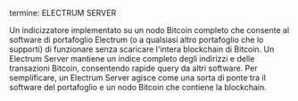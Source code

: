 termine: ELECTRUM SERVER

Un indicizzatore implementato su un nodo Bitcoin completo che consente al software di portafoglio Electrum (o a qualsiasi altro portafoglio che lo supporti) di funzionare senza scaricare l'intera blockchain di Bitcoin. Un Electrum Server mantiene un indice completo degli indirizzi e delle transazioni Bitcoin, consentendo rapide query da altri software. Per semplificare, un Electrum Server agisce come una sorta di ponte tra il software del portafoglio e un nodo Bitcoin che contiene la blockchain.